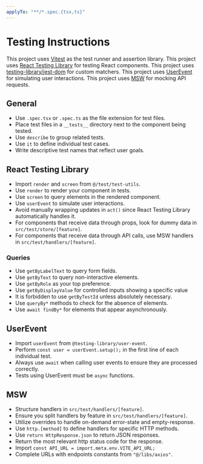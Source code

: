 ```yaml
---
applyTo: "**/*.spec.{tsx,ts}"
---
```


# Testing Instructions

This project uses [Vitest](https://vitest.dev/) as the test runner and assertion library.
This project uses [React Testing Library](https://testing-library.com/docs/react-testing-library/intro/) for testing React components.
This project uses [testing-library/jest-dom](https://github.com/testing-library/jest-dom) for custom matchers.
This project uses [UserEvent](https://testing-library.com/docs/user-event/intro/) for simulating user interactions.
This project uses [MSW](https://mswjs.io/) for mocking API requests.

## General

- Use `.spec.tsx` or `.spec.ts` as the file extension for test files.
- Place test files in a `__tests__` directory next to the component being tested.
- Use `describe` to group related tests.
- Use `it` to define individual test cases.
- Write descriptive test names that reflect user goals.

## React Testing Library

- Import `render` and `screen` from `@/test/test-utils`.
- Use `render` to render your component in tests.
- Use `screen` to query elements in the rendered component.
- Use `userEvent` to simulate user interactions.
- Avoid manually wrapping updates in `act()` since React Testing Library automatically handles it.
- For components that receive data through props, look for dummy data in `src/test/store/[feature]`.
- For components that receive data through API calls, use MSW handlers in `src/test/handlers/[feature]`.

### Queries

- Use `getByLabelText` to query form fields.
- Use `getByText` to query non-interactive elements.
- Use `getByRole` as your top preference.
- Use `getByDisplayValue` for controlled inputs showing a specific value
- It is forbidden to use `getByTestId` unless absolutely necessary.
- Use `queryBy*` methods to check for the absence of elements.
- Use `await findBy*` for elements that appear asynchronously.

## UserEvent

- Import `userEvent` from `@testing-library/user-event`.
- Perform `const user = userEvent.setup();` in the first line of each individual test.
- Always use `await` when calling user events to ensure they are processed correctly.
- Tests using UserEvent must be `async` functions.

## MSW

- Structure handlers in `src/test/handlers/[feature]`.
- Ensure you split handlers by feature in `src/test/handlers/[feature]`.
- Utilize overrides to handle on-demand error-state and empty-response.
- Use `http.[method]` to define handlers for specific HTTP methods.
- Use `return HttpResponse.json` to return JSON responses.
- Return the most relevant http status code for the response.
- Import `const API_URL = import.meta.env.VITE_API_URL;`
- Complete URLs with endpoints constants from `"@/libs/axios"`.
